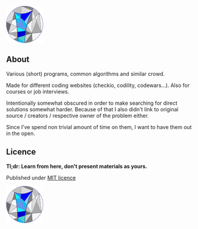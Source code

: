 ![logo](repo-python.png)

## About
Various (short) programs, common algorithms and similar crowd.

Made for different coding websites (checkio, codility, codewars...).
Also for courses or job interviews.

Intentionally somewhat obscured in order to make searching for direct solutions somewhat harder. Because of that I also didn't link to original source / creators / respective owner of the problem either.

Since I've spend non trivial amount of time on them, I want to have them out in the open.

## Licence
**Tl;dr: Learn from here, don't present materials as yours.**

Published under [MIT licence](LICENCE)

![logo](repo-python.png)
